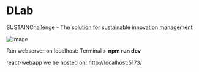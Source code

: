 # DLab
SUSTAINChallenge - The solution for sustainable innovation management

![image](https://user-images.githubusercontent.com/103988994/235097983-954d7de4-335a-4108-abbc-6d0cfa5855e4.png)

Run webserver on localhost: Terminal > **npm run dev**

react-webapp we be hosted on: http://localhost:5173/
